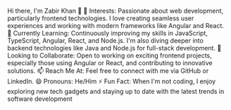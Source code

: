 Hi there, I'm Zabir Khan 👋
👀 Interests: Passionate about web development, particularly frontend technologies. I love creating seamless user experiences and working with modern frameworks like Angular and React.
🌱 Currently Learning: Continuously improving my skills in JavaScript, TypeScript, Angular, React, and Node.js. I'm also diving deeper into backend technologies like Java and Node.js for full-stack development.
💞️ Looking to Collaborate: Open to working on exciting frontend projects, especially those using Angular or React, and contributing to innovative solutions.
📫 Reach Me At: Feel free to connect with me via GitHub or LinkedIn.
😄 Pronouns: He/Him
⚡ Fun Fact: When I'm not coding, I enjoy exploring new tech gadgets and staying up to date with the latest trends in software development
